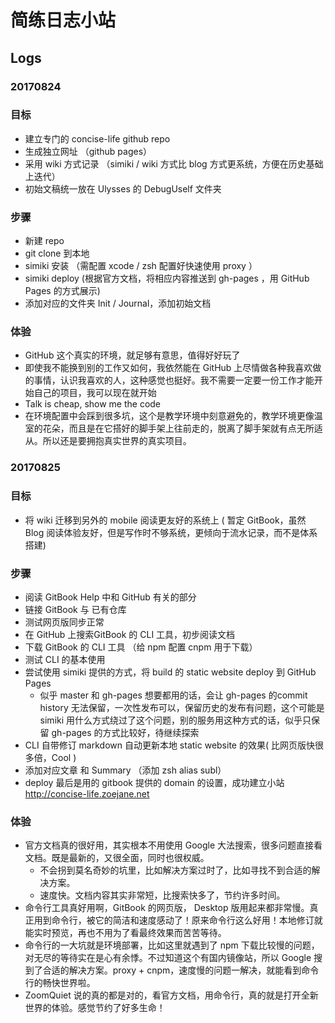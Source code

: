 # 简练日志小站

## Logs

### 20170824

### 目标

- 建立专门的 concise-life github repo
- 生成独立网址 （github pages）
- 采用 wiki 方式记录 （simiki / wiki 方式比 blog 方式更系统，方便在历史基础上迭代）
- 初始文稿统一放在 Ulysses 的 DebugUself 文件夹

### 步骤

- 新建 repo
- git clone 到本地
- simiki 安装 （需配置 xcode / zsh 配置好快速使用 proxy ）
- simiki deploy (根据官方文档，将相应内容推送到 gh-pages ，用 GitHub Pages 的方式展示)
- 添加对应的文件夹 Init / Journal，添加初始文档

### 体验

- GitHub 这个真实的环境，就足够有意思，值得好好玩了
- 即使我不能换到别的工作又如何，我依然能在 GitHub 上尽情做各种我喜欢做的事情，认识我喜欢的人，这种感觉也挺好。我不需要一定要一份工作才能开始自己的项目，我可以现在就开始
- Talk is cheap, show me the code
- 在环境配置中会踩到很多坑，这个是教学环境中刻意避免的，教学环境更像温室的花朵，而且是在它搭好的脚手架上往前走的，脱离了脚手架就有点无所适从。所以还是要拥抱真实世界的真实项目。

### 20170825

### 目标

- 将 wiki 迁移到另外的 mobile 阅读更友好的系统上 ( 暂定 GitBook，虽然 Blog 阅读体验友好，但是写作时不够系统，更倾向于流水记录，而不是体系搭建)

### 步骤

- 阅读 GitBook Help 中和 GitHub 有关的部分
- 链接 GitBook 与 已有仓库
- 测试网页版同步正常
- 在 GitHub 上搜索GitBook 的 CLI 工具，初步阅读文档
- 下载 GitBook 的 CLI 工具 （给 npm 配置 cnpm 用于下载）
- 测试 CLI 的基本使用
- 尝试使用 simiki 提供的方式，将 build 的 static website deploy 到 GitHub Pages 
	- 似乎 master 和 gh-pages 想要都用的话，会让 gh-pages 的commit history 无法保留，一次性发布可以，保留历史的发布有问题，这个可能是 simiki 用什么方式绕过了这个问题，别的服务用这种方式的话，似乎只保留 gh-pages 的方式比较好，待继续探索
- CLI 自带修订 markdown 自动更新本地 static website 的效果( 比网页版快很多倍，Cool )
- 添加对应文章 和 Summary （添加 zsh alias subl）
- deploy 最后是用的 gitbook 提供的 domain 的设置，成功建立小站 http://concise-life.zoejane.net

### 体验

- 官方文档真的很好用，其实根本不用使用 Google 大法搜索，很多问题直接看文档。既是最新的，又很全面，同时也很权威。
	- 不会拐到莫名奇妙的坑里，比如解决方案过时了，比如寻找不到合适的解决方案。
	- 速度快。文档内容其实非常短，比搜索快多了，节约许多时间。
- 命令行工具真好用啊，GitBook 的网页版， Desktop 版用起来都非常慢。真正用到命令行，被它的简洁和速度感动了！原来命令行这么好用！本地修订就能实时预览，再也不用为了看最终效果而苦苦等待。
- 命令行的一大坑就是环境部署，比如这里就遇到了 npm 下载比较慢的问题，对无尽的等待实在是心有余悸。不过知道这个有国内镜像站，所以 Google 搜到了合适的解决方案。proxy + cnpm，速度慢的问题一解决，就能看到命令行的畅快世界啦。
- ZoomQuiet 说的真的都是对的，看官方文档，用命令行，真的就是打开全新世界的体验。感觉节约了好多生命！